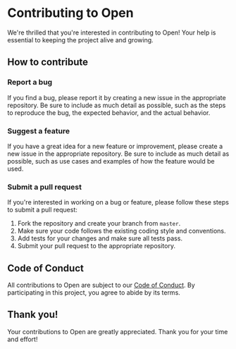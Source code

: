 # Contributing to Open

We're thrilled that you're interested in contributing to Open! Your help is essential to keeping the project alive and growing.

## How to contribute

### Report a bug

If you find a bug, please report it by creating a new issue in the appropriate repository. Be sure to include as much detail as possible, such as the steps to reproduce the bug, the expected behavior, and the actual behavior.

### Suggest a feature

If you have a great idea for a new feature or improvement, please create a new issue in the appropriate repository. Be sure to include as much detail as possible, such as use cases and examples of how the feature would be used.

### Submit a pull request

If you're interested in working on a bug or feature, please follow these steps to submit a pull request:

1. Fork the repository and create your branch from `master`.
2. Make sure your code follows the existing coding style and conventions.
3. Add tests for your changes and make sure all tests pass.
4. Submit your pull request to the appropriate repository.

## Code of Conduct

All contributions to Open are subject to our [Code of Conduct](CODE_OF_CONDUCT.md). By participating in this project, you agree to abide by its terms.

## Thank you!

Your contributions to Open are greatly appreciated. Thank you for your time and effort!
